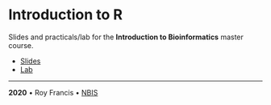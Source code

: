 # Introduction to R

Slides and practicals/lab for the **Introduction to Bioinformatics** master course.

- [Slides](lecture.html)
- [Lab](lab.html)

<hr>

<b>2020</b> • Roy Francis • [NBIS](https://nbis.se/)
